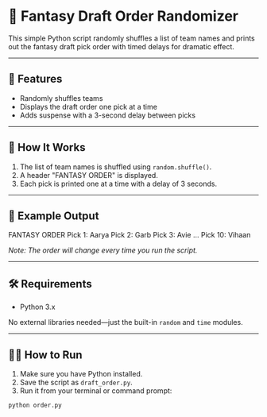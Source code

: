 # 🏈 Fantasy Draft Order Randomizer

This simple Python script randomly shuffles a list of team names and prints out the fantasy draft pick order with timed delays for dramatic effect.

---

## 🚀 Features

- Randomly shuffles teams
- Displays the draft order one pick at a time
- Adds suspense with a 3-second delay between picks

---

## 📜 How It Works

1. The list of team names is shuffled using `random.shuffle()`.
2. A header "FANTASY ORDER" is displayed.
3. Each pick is printed one at a time with a delay of 3 seconds.

---

## 🧪 Example Output

FANTASY ORDER
Pick 1: Aarya
Pick 2: Garb
Pick 3: Avie
...
Pick 10: Vihaan

*Note: The order will change every time you run the script.*

---

## 🛠️ Requirements

- Python 3.x

No external libraries needed—just the built-in `random` and `time` modules.

---

## 🏃‍♂️ How to Run

1. Make sure you have Python installed.
2. Save the script as `draft_order.py`.
3. Run it from your terminal or command prompt:

```bash
python order.py